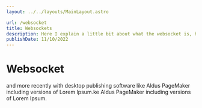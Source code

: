 ```yaml
---
layout: ../../layouts/MainLayout.astro

url: /websocket
title: Websockets
description: Here I explain a little bit about what the websocket is, how this protocol works and why it is used, if want to understand something about it click here!
publishDate: 11/10/2022
---
```


# Websocket

and more recently with desktop publishing software like Aldus PageMaker including versions of Lorem Ipsum.ke Aldus PageMaker including versions of Lorem Ipsum.